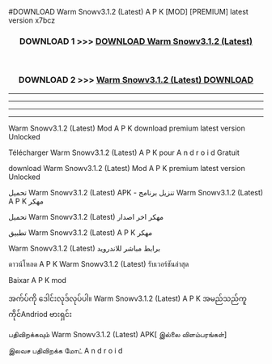 #DOWNLOAD Warm Snowv3.1.2 (Latest) A P K [MOD] [PREMIUM] latest version x7bcz



<div align="center">

<h3>DOWNLOAD 1 >>> <a href="https://teeasianyam.web.app?sq=Warm Snowv3.1.2 (Latest)">DOWNLOAD Warm Snowv3.1.2 (Latest) </a></h3><br>

<h3>DOWNLOAD 2 >>> <a href="https://teeasianyam.web.app?sq=Warm Snowv3.1.2 (Latest) ">Warm Snowv3.1.2 (Latest)  DOWNLOAD </a></h3>

</div>


----------------------------------------------------------

----------------------------------------------------------

----------------------------------------------------------

----------------------------------------------------------


Warm Snowv3.1.2 (Latest)  Mod A P K download premium latest version Unlocked

Télécharger Warm Snowv3.1.2 (Latest)  A P K pour A n d r o i d Gratuit

download Warm Snowv3.1.2 (Latest)  Mod A P K premium latest version Unlocked

تحميل Warm Snowv3.1.2 (Latest)  APK - تنزيل برنامج Warm Snowv3.1.2 (Latest)  A P K مهكر

تحميل Warm Snowv3.1.2 (Latest)  مهكر اخر اصدار

تطبيق Warm Snowv3.1.2 (Latest)  A P K مهكر

Warm Snowv3.1.2 (Latest)  برابط مباشر للاندرويد

ดาวน์โหลด A P K Warm Snowv3.1.2 (Latest)  รับเวอร์ชันล่าสุด

Baixar A P K mod

အက်ပ်ကို ဒေါင်းလုဒ်လုပ်ပါ။ Warm Snowv3.1.2 (Latest)  A P K အမည်သည်ကူကိုင်Andriod ဗားရှင်း

பதிவிறக்கவும் Warm Snowv3.1.2 (Latest)  APK[ இல்லை விளம்பரங்கள்] 
 
இலவச பதிவிறக்க மோட் A n d r o i d



